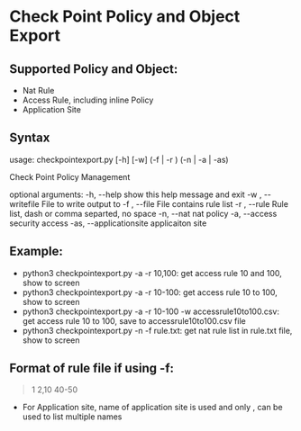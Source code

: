 # Check Point Policy and Object Export
## Supported Policy and Object:
- Nat Rule
- Access Rule, including inline Policy
- Application Site

## Syntax
usage: checkpointexport.py [-h] [-w] (-f  | -r ) (-n | -a | -as)

Check Point Policy Management

optional arguments:
  -h, --help                show this help message and exit
  -w , --writefile          File to write output to
  -f , --file               File contains rule list
  -r , --rule               Rule list, dash or comma separted, no space
  -n, --nat                 nat policy
  -a, --access              security access
  -as, --applicationsite    applicaiton site

## Example:
- python3 checkpointexport.py -a -r 10,100: get access rule 10 and 100, show to screen
- python3 checkpointexport.py -a -r 10-100: get access rule 10 to 100, show to screen
- python3 checkpointexport.py -a -r 10-100 -w accessrule10to100.csv: get access rule 10 to 100, save to accessrule10to100.csv file
- python3 checkpointexport.py -n -f rule.txt: get nat rule list in rule.txt file, show to screen

## Format of rule file if using -f:

>1
>2,10
>40-50

- For Application site, name of application site is used and only , can be used to list multiple names



